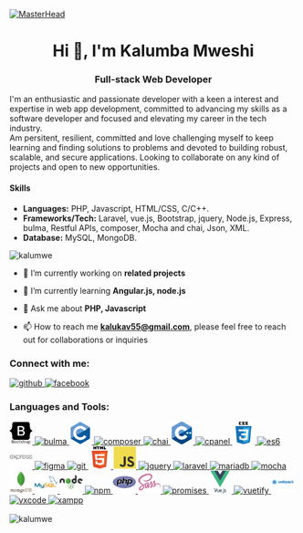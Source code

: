 [![MasterHead](https://wedevs.com/_ipx/https://cdn.wedevs.com/uploads/2021/04/Best-project-management-software-for-web-designers.png)](https://kalumwe.io)
<h1 align="center">Hi 👋, I'm Kalumba Mweshi</h1>
<h3 align="center">Full-stack Web Developer</h3>
<p>I'm an enthusiastic and passionate developer with a keen a interest and expertise in web app development,
committed to advancing my skills as a software developer and focused and elevating my career in the tech industry.
<br>
Am persitent, resilient, committed and love challenging myself to keep learning and finding solutions to problems and devoted to building robust,
 scalable, and secure applications. Looking to collaborate on any kind of projects and open to new opportunities.
</p>
<h4>Skills</h4>
<ul>
<li><strong>Languages:</strong> PHP, Javascript, HTML/CSS, C/C++.</li>
<li><strong>Frameworks/Tech:</strong> Laravel, vue.js, Bootstrap, jquery, Node.js, Express, bulma, Restful APIs, composer, Mocha and chai, Json, XML.</Li>
<li><strong>Database:</strong> MySQL, MongoDB.</Li>
</ul>

<p align="left"> <img src="https://komarev.com/ghpvc/?username=kalumwe&label=Profile%20views&color=0e75b6&style=flat" alt="kalumwe" /> </p>

- 🔭 I’m currently working on **related projects**

- 🌱 I’m currently learning **Angular.js, node.js**

- 💬 Ask me about **PHP, Javascript**

- 📫 How to reach me **kalukav55@gmail.com**, please feel free to reach out for collaborations or inquiries

<h3 align="left">Connect with me:</h3>
<p align="left"> <a href="https://github.com/kalumwe" target="_blank" rel="noreferrer"> <img src="https://icones.pro/wp-content/uploads/2021/06/icone-github-bleu.png" alt="github" width="40" height="40"/> </a> <a href="https://www.facebook.com/kalu.kav.7" target="_blank" rel="noreferrer"> <img src="https://upload.wikimedia.org/wikipedia/commons/thumb/1/1b/Facebook_icon.svg/2048px-Facebook_icon.svg.png" alt="facebook" width="40" height="40"/> </a>
</p>

<h3 align="left">Languages and Tools:</h3>
<p align="left"> <a href="https://getbootstrap.com" target="_blank" rel="noreferrer"> <img src="https://raw.githubusercontent.com/devicons/devicon/master/icons/bootstrap/bootstrap-plain-wordmark.svg" alt="bootstrap" width="40" height="40"/> </a> <a href="https://bulma.io/" target="_blank" rel="noreferrer"> <img src="https://raw.githubusercontent.com/gilbarbara/logos/804dc257b59e144eaca5bc6ffd16949752c6f789/logos/bulma.svg" alt="bulma" width="40" height="40"/> </a> <a href="https://www.cprogramming.com/" target="_blank" rel="noreferrer"> <img src="https://raw.githubusercontent.com/devicons/devicon/master/icons/c/c-original.svg" alt="c" width="40" height="40"/> </a> <a href="https://getcomposer.org/" target="_blank" rel="noreferrer"> <img src="https://www.svgrepo.com/show/353594/composer.svg" alt="composer" width="40" height="40"/> </a> <a href="https://www.chaijs.com/" target="_blank" rel="noreferrer"> <img src="https://www.svgrepo.com/show/353546/chai.svg" alt="chai" width="40" height="40"/> </a> <a href="https://www.w3schools.com/cpp/" target="_blank" rel="noreferrer"> <img src="https://raw.githubusercontent.com/devicons/devicon/master/icons/cplusplus/cplusplus-original.svg" alt="cplusplus" width="40" height="40"/> </a>
 <a href="https://cpanel.net/" target="_blank" rel="noreferrer"> <img src="https://www.svgrepo.com/show/353612/cpanel.svg" alt="cpanel" width="40" height="40"/> </a>  <a href="https://www.w3schools.com/css/" target="_blank" rel="noreferrer"> <img src="https://raw.githubusercontent.com/devicons/devicon/master/icons/css3/css3-original-wordmark.svg" alt="css3" width="40" height="40"/> </a> <a href="https://www.w3schools.com/js/js_es6.asp" target="_blank" rel="noreferrer"> <img src="https://www.svgrepo.com/show/353707/es6.svg" alt="es6" width="40" height="40"/> </a> <a href="https://expressjs.com" target="_blank" rel="noreferrer"> <img src="https://raw.githubusercontent.com/devicons/devicon/master/icons/express/express-original-wordmark.svg" alt="express" width="40" height="40"/> </a> <a href="https://www.figma.com/" target="_blank" rel="noreferrer"> <img src="https://www.vectorlogo.zone/logos/figma/figma-icon.svg" alt="figma" width="40" height="40"/> </a> <a href="https://git-scm.com/" target="_blank" rel="noreferrer"> <img src="https://www.vectorlogo.zone/logos/git-scm/git-scm-icon.svg" alt="git" width="40" height="40"/> </a> <a href="https://www.w3.org/html/" target="_blank" rel="noreferrer"> <img src="https://raw.githubusercontent.com/devicons/devicon/master/icons/html5/html5-original-wordmark.svg" alt="html5" width="40" height="40"/> </a> <a href="https://developer.mozilla.org/en-US/docs/Web/JavaScript" target="_blank" rel="noreferrer"> <img src="https://raw.githubusercontent.com/devicons/devicon/master/icons/javascript/javascript-original.svg" alt="javascript" width="40" height="40"/> </a>  <a href="https://jquery.com/" target="_blank" rel="noreferrer"> <img src="https://www.svgrepo.com/show/353940/jquery.svg" alt="jquery" width="40" height="40"/> </a> <a href="https://laravel.com/" target="_blank" rel="noreferrer"> <img src="https://upload.wikimedia.org/wikipedia/commons/9/9a/Laravel.svg" alt="laravel" width="40" height="40"/> </a> <a href="https://mariadb.org/" target="_blank" rel="noreferrer"> <img src="https://www.vectorlogo.zone/logos/mariadb/mariadb-icon.svg" alt="mariadb" width="40" height="40"/> </a> <a href="https://mochajs.org" target="_blank" rel="noreferrer"> <img src="https://www.vectorlogo.zone/logos/mochajs/mochajs-icon.svg" alt="mocha" width="40" height="40"/> </a> <a href="https://www.mongodb.com/" target="_blank" rel="noreferrer"> <img src="https://raw.githubusercontent.com/devicons/devicon/master/icons/mongodb/mongodb-original-wordmark.svg" alt="mongodb" width="40" height="40"/> </a> <a href="https://www.mysql.com/" target="_blank" rel="noreferrer"> <img src="https://raw.githubusercontent.com/devicons/devicon/master/icons/mysql/mysql-original-wordmark.svg" alt="mysql" width="40" height="40"/> </a> <a href="https://nodejs.org" target="_blank" rel="noreferrer"> <img src="https://raw.githubusercontent.com/devicons/devicon/master/icons/nodejs/nodejs-original-wordmark.svg" alt="nodejs" width="40" height="40"/> </a> <a href="https://www.npmjs.com/" target="_blank" rel="noreferrer"> <img src="https://www.svgrepo.com/show/354128/npm.svg" alt="npm" width="40" height="40"/> </a> <a href="https://www.php.net" target="_blank" rel="noreferrer"> <img src="https://raw.githubusercontent.com/devicons/devicon/master/icons/php/php-original.svg" alt="php" width="40" height="40"/> </a> <a href="https://sass-lang.com" target="_blank" rel="noreferrer"> <img src="https://raw.githubusercontent.com/devicons/devicon/master/icons/sass/sass-original.svg" alt="sass" width="40" height="40"/> </a>  <a href="https://www.w3schools.com/js/js_promise.asp" target="_blank" rel="noreferrer"> <img src="https://www.svgrepo.com/show/354218/promises.svg" alt="promises" width="40" height="40"/> </a> <a href="https://vuejs.org/" target="_blank" rel="noreferrer"> <img src="https://raw.githubusercontent.com/devicons/devicon/master/icons/vuejs/vuejs-original-wordmark.svg" alt="vuejs" width="40" height="40"/> </a> <a href="https://vuetifyjs.com/en/" target="_blank" rel="noreferrer"> <img src="https://bestofjs.org/logos/vuetify.svg" alt="vuetify" width="40" height="40"/> </a> <a href="https://webpack.js.org" target="_blank" rel="noreferrer"> <img src="https://raw.githubusercontent.com/devicons/devicon/d00d0969292a6569d45b06d3f350f463a0107b0d/icons/webpack/webpack-original-wordmark.svg" alt="webpack" width="40" height="40"/> </a> 
  <a href="https://code.visualstudio.com/" target="_blank" rel="noreferrer"> <img src="https://www.svgrepo.com/show/354522/visual-studio-code.svg" alt="vxcode" width="40" height="40"/>
<a href="https://www.apachefriends.org/" target="_blank" rel="noreferrer"> <img src="https://www.svgrepo.com/show/354575/xampp.svg" alt="xampp" width="40" height="40"/> </a>
 </a></p>

<p><img align="center" src="https://github-readme-stats.vercel.app/api/top-langs?username=kalumwe&show_icons=true&locale=en&layout=compact" alt="kalumwe" /></p>


